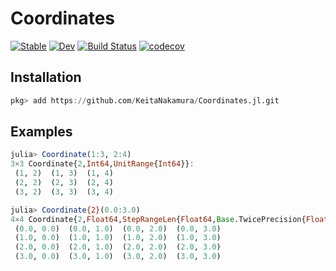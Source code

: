 # Coordinates

[![Stable](https://img.shields.io/badge/docs-stable-blue.svg)](https://KeitaNakamura.github.io/Coordinates.jl/stable)
[![Dev](https://img.shields.io/badge/docs-dev-blue.svg)](https://KeitaNakamura.github.io/Coordinates.jl/dev)
[![Build Status](https://github.com/KeitaNakamura/Coordinates.jl/workflows/CI/badge.svg)](https://github.com/KeitaNakamura/Coordinates.jl/actions)
[![codecov](https://codecov.io/gh/KeitaNakamura/Coordinates.jl/branch/main/graph/badge.svg?token=XHB3XP61IP)](https://codecov.io/gh/KeitaNakamura/Coordinates.jl)

## Installation

```julia
pkg> add https://github.com/KeitaNakamura/Coordinates.jl.git
```

## Examples

```julia
julia> Coordinate(1:3, 2:4)
3×3 Coordinate{2,Int64,UnitRange{Int64}}:
 (1, 2)  (1, 3)  (1, 4)
 (2, 2)  (2, 3)  (2, 4)
 (3, 2)  (3, 3)  (3, 4)

julia> Coordinate{2}(0.0:3.0)
4×4 Coordinate{2,Float64,StepRangeLen{Float64,Base.TwicePrecision{Float64},Base.TwicePrecision{Float64}}}:
 (0.0, 0.0)  (0.0, 1.0)  (0.0, 2.0)  (0.0, 3.0)
 (1.0, 0.0)  (1.0, 1.0)  (1.0, 2.0)  (1.0, 3.0)
 (2.0, 0.0)  (2.0, 1.0)  (2.0, 2.0)  (2.0, 3.0)
 (3.0, 0.0)  (3.0, 1.0)  (3.0, 2.0)  (3.0, 3.0)
```
